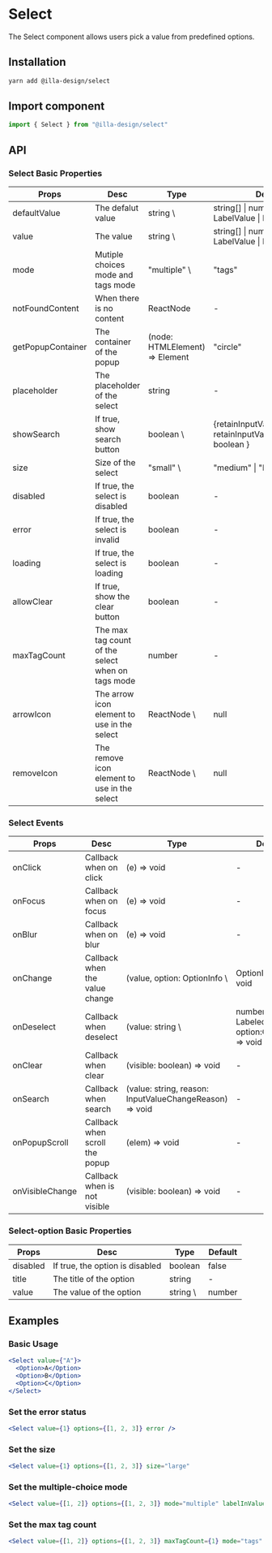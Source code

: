 # Select

The Select component allows users pick a value from predefined options.

## Installation

```bash
yarn add @illa-design/select
```

## Import component

```jsx
import { Select } from "@illa-design/select"
```

## API

### Select Basic Properties

| Props             | Desc                                              | Type                           | Default                                                                  |
| ----------------- | ------------------------------------------------- | ------------------------------ | ------------------------------------------------------------------------ |
| defaultValue      | The defalut value                                 | string \                      | string[] \| number \|  number[] \| LabelValue \| LabelValue[] | -    |
| value             | The value                                         | string \                      | string[] \| number \| number[] \| LabelValue \| LabelValue[] | -     |
| mode              | Mutiple choices mode and tags mode                | "multiple" \                  | "tags"                                         | -                       |
| notFoundContent   | When there is no content                          | ReactNode                      | -                                                                        |
| getPopupContainer | The container of the popup                        | (node: HTMLElement) => Element | "circle"                                                                 |
| placeholder       | The placeholder of the select                     | string                         | -                                                                        |
| showSearch        | If true, show search button                       | boolean \                     | {retainInputValue?: boolean; retainInputValueWhileSelect?: boolean } | - |
| size              | Size of the select                                | "small" \                     | "medium" \| "large"                               | "medium"            |
| disabled          | If true, the select is disabled                   | boolean                        | -                                                                        |
| error             | If true, the select is invalid                    | boolean                        | -                                                                        |
| loading           | If true, the select is loading                    | boolean                        | -                                                                        |
| allowClear        | If true, show the clear button                    | boolean                        | -                                                                        |
| maxTagCount       | The max tag count of the select when on tags mode | number                         | -                                                                        |
| arrowIcon         | The arrow icon element to use in the select       | ReactNode \                   | null                                            | -                      |
| removeIcon        | The remove icon element to use in the select      | ReactNode \                   | null                                            | -                      |

### Select Events

| Props           | Desc                           | Type                                                    | Default                                                 |
| --------------- | ------------------------------ | ------------------------------------------------------- | ------------------------------------------------------- |
| onClick         | Callback when on click         | (e) => void                                             | -                                                       |
| onFocus         | Callback when on focus         | (e) => void                                             | -                                                       |
| onBlur          | Callback when on blur          | (e) => void                                             | -                                                       |
| onChange        | Callback when the value change | (value, option: OptionInfo \                           | OptionInfo[]) => void          | -                      |
| onDeselect      | Callback when deselect         | (value: string \                                       | number \| LabeledValue, option:OptionInfo) => void | - |
| onClear         | Callback when clear            | (visible: boolean) => void                              | -                                                       |
| onSearch        | Callback when search           | (value: string, reason: InputValueChangeReason) => void | -                                                       |
| onPopupScroll   | Callback when scroll the popup | (elem) => void                                          | -                                                       |
| onVisibleChange | Callback when is not visible   | (visible: boolean) => void                              | -                                                       |



### Select-option Basic Properties

| Props    | Desc                            | Type      | Default    |
| -------- | ------------------------------- | --------- | ---------- |
| disabled | If true, the option is disabled | boolean   | false      |
| title    | The title of the option         | string    | -          |
| value    | The value of the option         | string \ | number | - |

## Examples

### Basic Usage

```jsx
<Select value={"A"}>
  <Option>A</Option>
  <Option>B</Option>
  <Option>C</Option>
</Select>
```

### Set the error status

```jsx
<Select value={1} options={[1, 2, 3]} error />
```

### Set the size

```jsx
<Select value={1} options={[1, 2, 3]} size="large"
```

### Set the multiple-choice mode

```jsx
<Select value={[1, 2]} options={[1, 2, 3]} mode="multiple" labelInValue />
```

### Set the max tag count

```jsx
<Select value={[1, 2]} options={[1, 2, 3]} maxTagCount={1} mode="tags" />
```
